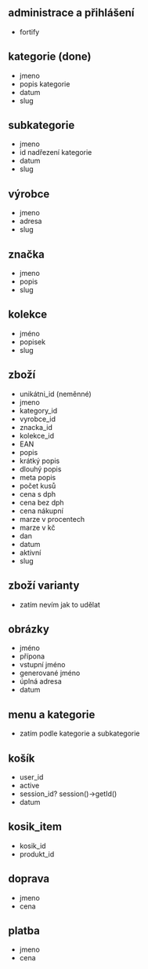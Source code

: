 ## administrace a přihlášení
- fortify
  
## kategorie (done)
- jmeno
- popis kategorie
- datum
- slug
  
## subkategorie
- jmeno
- id nadřezení kategorie
- datum
- slug 
    
## výrobce
- jmeno
- adresa
- slug
    
## značka
- jmeno
- popis
- slug

## kolekce
- jméno
- popisek
- slug

## zboží
- unikátni_id (neměnné)
- jmeno
- kategory_id
- vyrobce_id
- znacka_id
- kolekce_id
- EAN
- popis
- krátký popis
- dlouhý popis
- meta popis
- počet kusů
- cena s dph
- cena bez dph
- cena nákupní
- marze v procentech
- marze v kč
- dan
- datum
- aktivní
- slug

## zboží varianty
- zatím nevím jak to udělat

## obrázky
- jméno
- přípona
- vstupní jméno
- generované jméno
- úplná adresa
- datum

## menu a kategorie
- zatím podle kategorie a subkategorie
  
## košík
- user_id
- active
- session_id?  session()->getId()
- datum

## kosik_item
- kosik_id
- produkt_id

## doprava 
- jmeno
- cena

## platba 
- jmeno
- cena
